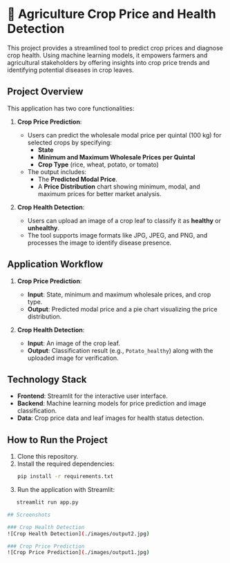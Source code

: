 # 🌾 Agriculture Crop Price and Health Detection

This project provides a streamlined tool to predict crop prices and diagnose crop health. Using machine learning models, it empowers farmers and agricultural stakeholders by offering insights into crop price trends and identifying potential diseases in crop leaves.

## Project Overview

This application has two core functionalities:

1. **Crop Price Prediction**:
   - Users can predict the wholesale modal price per quintal (100 kg) for selected crops by specifying:
     - **State**
     - **Minimum and Maximum Wholesale Prices per Quintal**
     - **Crop Type** (rice, wheat, potato, or tomato)
   - The output includes:
     - The **Predicted Modal Price**.
     - A **Price Distribution** chart showing minimum, modal, and maximum prices for better market analysis.

2. **Crop Health Detection**:
   - Users can upload an image of a crop leaf to classify it as **healthy** or **unhealthy**.
   - The tool supports image formats like JPG, JPEG, and PNG, and processes the image to identify disease presence.

## Application Workflow

1. **Crop Price Prediction**:
   - **Input**: State, minimum and maximum wholesale prices, and crop type.
   - **Output**: Predicted modal price and a pie chart visualizing the price distribution.

2. **Crop Health Detection**:
   - **Input**: An image of the crop leaf.
   - **Output**: Classification result (e.g., `Potato_healthy`) along with the uploaded image for verification.

## Technology Stack

- **Frontend**: Streamlit for the interactive user interface.
- **Backend**: Machine learning models for price prediction and image classification.
- **Data**: Crop price data and leaf images for health status detection.

## How to Run the Project

1. Clone this repository.
2. Install the required dependencies:
   ```bash
   pip install -r requirements.txt
3. Run the application with Streamlit:
  ```bash
     streamlit run app.py

## Screenshots

### Crop Health Detection
![Crop Health Detection](./images/output2.jpg)

### Crop Price Prediction
![Crop Price Prediction](./images/output1.jpg)


